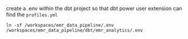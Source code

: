 create a .env within the dbt project so that dbt power user extension can find the `profiles.yml`

 `ln -sf /workspaces/emr_data_pipeline/.env /workspaces/emr_data_pipeline/dbt/emr_analytics/.env`


